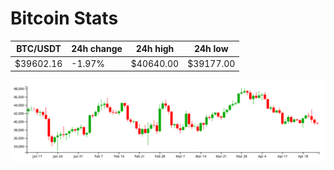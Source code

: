 # Bitcoin Stats

BTC/USDT|24h change|24h high|24h low|
|---|---|---|---|
|$39602.16|-1.97%|$40640.00|$39177.00|

<img src="./chart.svg">
